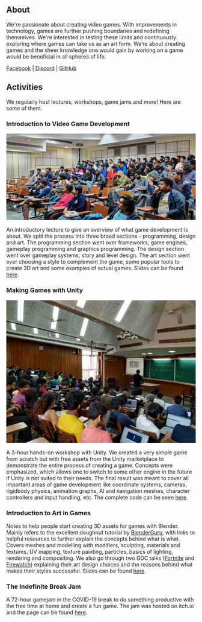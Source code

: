## About

We're passionate about creating video games. With improvements in technology, games are further pushing boundaries and redefining themselves. We're interested in testing these limits and continuously exploring where games can take us as an art form. We’re about creating games and the sheer knowledge one would gain by working on a game would be beneficial in all spheres of life.

[Facebook](https://www.facebook.com/gamedev.iitk/) \| [Discord](https://discord.gg/pThvGHs) \| [GitHub](https://github.com/gamedev-iitk/)


## Activities

We regularly host lectures, workshops, game jams and more! Here are some of them.

### Introduction to Video Game Development

![lec1](/assets/lec1.jpg)

An introductory lecture to give an overview of what game development is about. We split the process into three broad sections - programming, design and art. The programming section went over frameworks, game engines, gameplay programming and graphics programming. The design section went over gameplay systems, story and level design. The art section went over choosing a style to complement the game, some popular tools to create 3D art and some examples of actual games. Slides can be found [here](https://docs.google.com/presentation/d/1KRyublzorT5SvWph-tumIEEnLkqCrWzOOCH7cuQMYVw/edit?usp=sharing).

### Making Games with Unity

![work1](/assets/work1.jpg)

A 3-hour hands-on workshop with Unity. We created a very simple game from scratch but with free assets from the Unity marketplace to demonstrate the entire process of creating a game. Concepts were emphasized, which allows one to switch to some other engine in the future if Unity is not suited to their needs. The final result was meant to cover all important areas of game development like coordinate systems, cameras, rigidbody physics, animation graphs, AI and navigation meshes, character controllers and input handling, etc. The complete code can be seen [here](https://github.com/gamedev-iitk/low-poly-dodgeball).

### Introduction to Art in Games

Notes to help people start creating 3D assets for games with Blender. Mainly refers to the excellent doughnut tutorial by [BlenderGuru](https://www.youtube.com/playlist?list=PLxLGgWrla12dEW5mjO09kR2_TzPqDTXdw), with links to helpful resources to further explain the concepts behind what is what. Covers meshes and modelling with modifiers, sculpting, materials and textures, UV mapping, texture painting, particles, basics of lighting, rendering and compositing. We also go through two GDC talks ([Fortnite](https://www.youtube.com/watch?v=498KToofNf8) and [Firewatch](https://www.youtube.com/watch?v=SdxQ3HlhTE8)) explaining their art design choices and the reasons behind what makes their styles successful. Slides can be found [here](https://docs.google.com/presentation/d/1ssNHy0QoTJPN7iKaRXsq1DeZal9rQTwYrj-TicSZj2c/edit?usp=sharing).

### The Indefinite Break Jam

A 72-hour gamejam in the COVID-19 break to do something productive with the free time at home and create a fun game. The jam was hosted on itch.io and the page can be found [here](https://itch.io/jam/iitk-game-jam).
